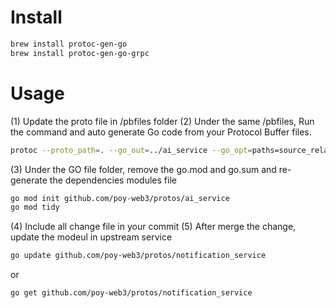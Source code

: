 # Install 
```sh
brew install protoc-gen-go
brew install protoc-gen-go-grpc
```

# Usage
(1) Update the proto file in /pbfiles folder
(2) Under the same /pbfiles, Run the command and auto generate Go code from your Protocol Buffer files.
```sh
protoc --proto_path=. --go_out=../ai_service --go_opt=paths=source_relative --go-grpc_out=../ai_service --go-grpc_opt=paths=source_relative ai.proto
```
(3) Under the GO file folder, remove the go.mod and go.sum and re-generate the dependencies modules file
```sh
go mod init github.com/poy-web3/protos/ai_service
go mod tidy
```
(4) Include all change file in your commit
(5) After merge the change, update the modeul in upstream service
```sh
go update github.com/poy-web3/protos/notification_service
```
or
```sh
go get github.com/poy-web3/protos/notification_service
```
